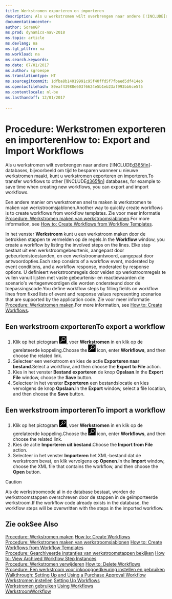 ```yaml
---
title: Werkstromen exporteren en importeren
description: Als u werkstromen wilt overbrengen naar andere [!INCLUDE[d365fin](includes/d365fin_md.md)]-databases, bijvoorbeeld om tijd te besparen wanneer u nieuwe werkstromen maakt, kunt u werkstromen exporteren en importeren.
documentationcenter: 
author: SorenGP
ms.prod: dynamics-nav-2018
ms.topic: article
ms.devlang: na
ms.tgt_pltfrm: na
ms.workload: na
ms.search.keywords: 
ms.date: 07/01/2017
ms.author: sgroespe
ms.translationtype: HT
ms.sourcegitcommit: 1dfba8b14019991c95f40ffd5f7fbaed5df414eb
ms.openlocfilehash: 80eaf43988e603f6624e5b1eb23af993bb6ce5f5
ms.contentlocale: nl-be
ms.lasthandoff: 12/01/2017

---
```

# <a name="how-to-export-and-import-workflows"></a><span data-ttu-id="4f749-103">Procedure: Werkstromen exporteren en importeren</span><span class="sxs-lookup"><span data-stu-id="4f749-103">How to: Export and Import Workflows</span></span>
<span data-ttu-id="4f749-104">Als u werkstromen wilt overbrengen naar andere [!INCLUDE[d365fin](includes/d365fin_md.md)]-databases, bijvoorbeeld om tijd te besparen wanneer u nieuwe werkstromen maakt, kunt u werkstromen exporteren en importeren.</span><span class="sxs-lookup"><span data-stu-id="4f749-104">To transfer workflows to other [!INCLUDE[d365fin](includes/d365fin_md.md)] databases, for example to save time when creating new workflows, you can export and import workflows.</span></span>  

 <span data-ttu-id="4f749-105">Een andere manier om werkstromen snel te maken is werkstromen te maken van werkstroomsjablonen.</span><span class="sxs-lookup"><span data-stu-id="4f749-105">Another way to quickly create workflows is to create workflows from workflow templates.</span></span> <span data-ttu-id="4f749-106">Zie voor meer informatie [Procedure: Werkstromen maken van werkstroomsjablonen](across-how-to-create-workflows-from-workflow-templates.md).</span><span class="sxs-lookup"><span data-stu-id="4f749-106">For more information, see [How to: Create Workflows from Workflow Templates](across-how-to-create-workflows-from-workflow-templates.md).</span></span>  

 <span data-ttu-id="4f749-107">In het venster **Werkstroom** kunt u een werkstroom maken door de betrokken stappen te vermelden op de regels.</span><span class="sxs-lookup"><span data-stu-id="4f749-107">In the **Workflow** window, you create a workflow by listing the involved steps on the lines.</span></span> <span data-ttu-id="4f749-108">Elke stap bestaat uit een werkstroomgebeurtenis, aangepast door gebeurtenistoestanden, en een werkstroomantwoord, aangepast door antwoordopties.</span><span class="sxs-lookup"><span data-stu-id="4f749-108">Each step consists of a workflow event, moderated by event conditions, and a workflow response, moderated by response options.</span></span> <span data-ttu-id="4f749-109">U definieert werkstroomregels door velden op werkstroomregels te vullen vanuit lijsten met vaste gebeurtenis- en reactiewaarden die scenario's vertegenwoordigen die worden ondersteund door de toepassingscode.</span><span class="sxs-lookup"><span data-stu-id="4f749-109">You define workflow steps by filling fields on workflow lines from fixed lists of event and response values representing scenarios that are supported by the application code.</span></span> <span data-ttu-id="4f749-110">Zie voor meer informatie [Procedure: Werkstromen maken](across-how-to-create-workflows.md).</span><span class="sxs-lookup"><span data-stu-id="4f749-110">For more information, see [How to: Create Workflows](across-how-to-create-workflows.md).</span></span>  

## <a name="to-export-a-workflow"></a><span data-ttu-id="4f749-111">Een werkstroom exporteren</span><span class="sxs-lookup"><span data-stu-id="4f749-111">To export a workflow</span></span>  
1.  <span data-ttu-id="4f749-112">Klik op het pictogram ![Zoeken naar pagina of rapport](media/ui-search/search_small.png "pictogram Zoeken naar pagina of rapport"), voer **Werkstromen** in en klik op de gerelateerde koppeling.</span><span class="sxs-lookup"><span data-stu-id="4f749-112">Choose the ![Search for Page or Report](media/ui-search/search_small.png "Search for Page or Report icon") icon, enter **Workflows**, and then choose the related link.</span></span>  
2.  <span data-ttu-id="4f749-113">Selecteer een werkstroom en kies de actie **Exporteren naar bestand**.</span><span class="sxs-lookup"><span data-stu-id="4f749-113">Select a workflow, and then choose the **Export to File** action.</span></span>  
3.  <span data-ttu-id="4f749-114">Kies in het venster **Bestand exporteren** de knop **Opslaan**.</span><span class="sxs-lookup"><span data-stu-id="4f749-114">In the **Export File** window, choose the **Save** button.</span></span>  
4.  <span data-ttu-id="4f749-115">Selecteer in het venster **Exporteren** een bestandslocatie en kies vervolgens de knop **Opslaan**.</span><span class="sxs-lookup"><span data-stu-id="4f749-115">In the **Export** window, select a file location, and then choose the **Save** button.</span></span>  

## <a name="to-import-a-workflow"></a><span data-ttu-id="4f749-116">Een werkstroom importeren</span><span class="sxs-lookup"><span data-stu-id="4f749-116">To import a workflow</span></span>  
1.  <span data-ttu-id="4f749-117">Klik op het pictogram ![Zoeken naar pagina of rapport](media/ui-search/search_small.png "pictogram Zoeken naar pagina of rapport"), voer **Werkstromen** in en klik op de gerelateerde koppeling.</span><span class="sxs-lookup"><span data-stu-id="4f749-117">Choose the ![Search for Page or Report](media/ui-search/search_small.png "Search for Page or Report icon") icon, enter **Workflows**, and then choose the related link.</span></span>  
2.  <span data-ttu-id="4f749-118">Kies de actie **Importeren uit bestand**.</span><span class="sxs-lookup"><span data-stu-id="4f749-118">Choose the **Import from File** action.</span></span>  
3.  <span data-ttu-id="4f749-119">Selecteer in het venster **Importeren** het XML-bestand dat de werkstroom bevat, en klik vervolgens op **Openen**.</span><span class="sxs-lookup"><span data-stu-id="4f749-119">In the **Import** window, choose the XML file that contains the workflow, and then choose the **Open** button.</span></span>  

> [!CAUTION]  
>  <span data-ttu-id="4f749-120">Als de werkstroomcode al in de database bestaat, worden de werkstroomstappen overschreven door de stappen in de geïmporteerde werkstroom.</span><span class="sxs-lookup"><span data-stu-id="4f749-120">If the workflow code already exists in the database, the workflow steps will be overwritten with the steps in the imported workflow.</span></span>  

## <a name="see-also"></a><span data-ttu-id="4f749-121">Zie ook</span><span class="sxs-lookup"><span data-stu-id="4f749-121">See Also</span></span>  
 <span data-ttu-id="4f749-122">[Procedure: Werkstromen maken](across-how-to-create-workflows.md) </span><span class="sxs-lookup"><span data-stu-id="4f749-122">[How to: Create Workflows](across-how-to-create-workflows.md) </span></span>  
 <span data-ttu-id="4f749-123">[Procedure: Werkstromen maken van werkstroomsjablonen](across-how-to-create-workflows-from-workflow-templates.md) </span><span class="sxs-lookup"><span data-stu-id="4f749-123">[How to: Create Workflows from Workflow Templates](across-how-to-create-workflows-from-workflow-templates.md) </span></span>  
 <span data-ttu-id="4f749-124">[Procedure: Gearchiveerde instanties van werkstroomstappen bekijken](across-how-to-view-archived-workflow-step-instances.md) </span><span class="sxs-lookup"><span data-stu-id="4f749-124">[How to: View Archived Workflow Step Instances](across-how-to-view-archived-workflow-step-instances.md) </span></span>  
 <span data-ttu-id="4f749-125">[Procedure: Werkstromen verwijderen](across-how-to-delete-workflows.md) </span><span class="sxs-lookup"><span data-stu-id="4f749-125">[How to: Delete Workflows](across-how-to-delete-workflows.md) </span></span>  
 <span data-ttu-id="4f749-126">[Procedure: Een werkstroom voor inkoopgoedkeuring instellen en gebruiken](walkthrough-setting-up-and-using-a-purchase-approval-workflow.md) </span><span class="sxs-lookup"><span data-stu-id="4f749-126">[Walkthrough: Setting Up and Using a Purchase Approval Workflow](walkthrough-setting-up-and-using-a-purchase-approval-workflow.md) </span></span>  
 <span data-ttu-id="4f749-127">[Werkstromen instellen](across-set-up-workflows.md) </span><span class="sxs-lookup"><span data-stu-id="4f749-127">[Setting Up Workflows](across-set-up-workflows.md) </span></span>  
 <span data-ttu-id="4f749-128">[Werkstromen gebruiken](across-use-workflows.md) </span><span class="sxs-lookup"><span data-stu-id="4f749-128">[Using Workflows](across-use-workflows.md) </span></span>  
 [<span data-ttu-id="4f749-129">Werkstroom</span><span class="sxs-lookup"><span data-stu-id="4f749-129">Workflow</span></span>](across-workflow.md)   

